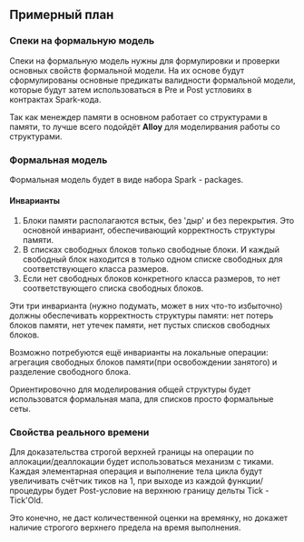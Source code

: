 ## Примерный план

### Спеки на формальную модель

Спеки на формальную модель нужны для формулировки и проверки основных свойств формальной модели.
На их основе будут сформулированы основные предикаты валидности формальной модели, которые будут затем
использоваться в Pre и Post устловиях в контрактах Spark-кода.

Так как менеждер памяти в основном работает со структурами в памяти, то лучше всего подойдёт **Alloy** для моделирвания
работы со структурами.

### Формальная модель

Формальная модель будет в виде набора Spark - packages.

#### Инварианты

1. Блоки памяти располагаются встык, без 'дыр' и без перекрытия. Это основной инвариант, обеспечивающий корректность структуры
   памяти.
2. В списках свободных блоков только свободные блоки. И каждый свободный блок находится в только одном списке свободных
   для соответствующего класса размеров.
3. Если нет свободных блоков конкретного класса размеров, то нет соответствующего списка свободных блоков.

Эти три инварианта (нужно подумать, может в них что-то избыточно) должны обеспечивать корректность структуры памяти: нет потерь
блоков памяти, нет утечек памяти, нет пустых списков свободных блоков.

Возможно потребуются ещё инварианты на локальные операции: агрегация свободных блоков памяти(при освобождении занятого)
и разделение свободного блока.

Ориентировочно для моделирования общей структуры будет использоватся формальная мапа, для списков просто формальные сеты.

### Свойства реального времени

Для доказательства строгой верхней границы на операции по аллокации/деаллокации будет использоваться механизм с тиками.
Каждая элементарная операция и выполнение тела цикла будут увеличивать счётчик тиков на 1, при выходе из каждой
функции/процедуры будет Post-условие на верхнюю границу дельты Tick - Tick'Old.

Это конечно, не даст количественной оценки на времянку, но докажет наличие строгого верхнего предела на время выполнения.
